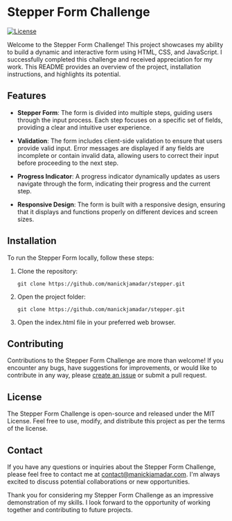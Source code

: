 # Stepper Form Challenge

[![License](https://img.shields.io/badge/license-MIT-blue.svg)](https://opensource.org/licenses/MIT)

Welcome to the Stepper Form Challenge! This project showcases my ability to build a dynamic and interactive form using HTML, CSS, and JavaScript. I successfully completed this challenge and received appreciation for my work. This README provides an overview of the project, installation instructions, and highlights its potential.

## Features

- **Stepper Form**: The form is divided into multiple steps, guiding users through the input process. Each step focuses on a specific set of fields, providing a clear and intuitive user experience.

- **Validation**: The form includes client-side validation to ensure that users provide valid input. Error messages are displayed if any fields are incomplete or contain invalid data, allowing users to correct their input before proceeding to the next step.

- **Progress Indicator**: A progress indicator dynamically updates as users navigate through the form, indicating their progress and the current step.

- **Responsive Design**: The form is built with a responsive design, ensuring that it displays and functions properly on different devices and screen sizes.

## Installation

To run the Stepper Form locally, follow these steps:

1. Clone the repository:

   ```shell
   git clone https://github.com/manickjamadar/stepper.git

2. Open the project folder:

   ```shell
   git clone https://github.com/manickjamadar/stepper.git

2. Open the index.html file in your preferred web browser.

## Contributing
Contributions to the Stepper Form Challenge are more than welcome! If you encounter any bugs, have suggestions for improvements, or would like to contribute in any way, please [create an issue](https://github.com/manickjamadar/stepper/issues) or submit a pull request.

## License
The Stepper Form Challenge is open-source and released under the MIT License. Feel free to use, modify, and distribute this project as per the terms of the license.

## Contact
If you have any questions or inquiries about the Stepper Form Challenge, please feel free to contact me at [contact@manickjamadar.com](mailto:contact@manickjamadar.com). I'm always excited to discuss potential collaborations or new opportunities.

Thank you for considering my Stepper Form Challenge as an impressive demonstration of my skills. I look forward to the opportunity of working together and contributing to future projects.

